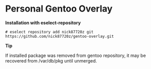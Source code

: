 # Personal Gentoo Overlay #

**Installation with eselect-repository**

```
# eselect repository add nick87720z git https://github.com/nick87720z/gentoo-overlay.git
```

**Tip**

If installed package was removed from gentoo repository, it may be recovered from /var/db/pkg until unmerged.
